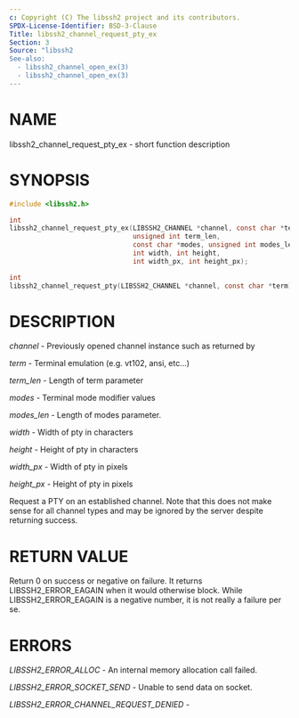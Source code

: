 ```yaml
---
c: Copyright (C) The libssh2 project and its contributors.
SPDX-License-Identifier: BSD-3-Clause
Title: libssh2_channel_request_pty_ex
Section: 3
Source: "libssh2
See-also:
  - libssh2_channel_open_ex(3)
  - libssh2_channel_open_ex(3)
---
```


# NAME

libssh2_channel_request_pty_ex - short function description

# SYNOPSIS

~~~c
#include <libssh2.h>

int
libssh2_channel_request_pty_ex(LIBSSH2_CHANNEL *channel, const char *term,
                               unsigned int term_len,
                               const char *modes, unsigned int modes_len,
                               int width, int height,
                               int width_px, int height_px);

int
libssh2_channel_request_pty(LIBSSH2_CHANNEL *channel, const char *term);
~~~

# DESCRIPTION

*channel* - Previously opened channel instance such as returned by

*term* - Terminal emulation (e.g. vt102, ansi, etc...)

*term_len* - Length of term parameter

*modes* - Terminal mode modifier values

*modes_len* - Length of modes parameter.

*width* - Width of pty in characters

*height* - Height of pty in characters

*width_px* - Width of pty in pixels

*height_px* - Height of pty in pixels

Request a PTY on an established channel. Note that this does not make sense
for all channel types and may be ignored by the server despite returning
success.

# RETURN VALUE

Return 0 on success or negative on failure. It returns
LIBSSH2_ERROR_EAGAIN when it would otherwise block. While
LIBSSH2_ERROR_EAGAIN is a negative number, it is not really a failure per se.

# ERRORS

*LIBSSH2_ERROR_ALLOC* - An internal memory allocation call failed.

*LIBSSH2_ERROR_SOCKET_SEND* - Unable to send data on socket.

*LIBSSH2_ERROR_CHANNEL_REQUEST_DENIED* -
